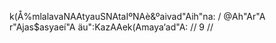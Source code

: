 k(Å%mlalavaNAAtyauSNAtaIºNAè&ºaivad"Aih"na: /
@Ah"Ar"A r"Ajas$asyaeí"A äu":KazAAek(Amaya‘ad"A: // 9 //